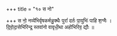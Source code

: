 +++
title = "१० स नो"

+++
स नो॒ नव्ये॑भिर्वृषकर्मन्नु॒क्थैः पुरां॑ दर्तः पा॒युभिः॑ पाहि श॒ग्मैः ।  
दि॒वो॒दा॒सेभि॑रिन्द्र॒ स्तवा॑नो वावृधी॒था अहो॑भिरिव॒ द्यौः ॥